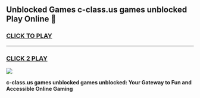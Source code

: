 
## Unblocked Games c-class.us games unblocked Play Online 👋
<h3>
<a href="https://news.freeplayer.one?title=c-class.us_games_unblocked&ref=17F">CLICK TO PLAY</a></h3>
<hr>

<h3>
<a href="https://news.freeplayer.one?title=c-class.us_games_unblocked&ref=17F">CLICK 2 PLAY</a>
  
</h3>

<a href="https://news.freeplayer.one?title=c-class.us_games_unblocked&ref=17F/"><img src="https://clearcache.store/games.png"></a>


**c-class.us games unblocked games unblocked: Your Gateway to Fun and Accessible Online Gaming**

